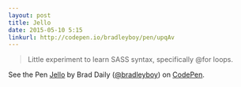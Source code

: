 ```yaml
---
layout: post
title: Jello
date: 2015-05-10 5:15
linkurl: http://codepen.io/bradleyboy/pen/upqAv
---
```


> Little experiment to learn SASS syntax, specifically @for loops.

<p data-height="351" data-theme-id="0" data-slug-hash="upqAv" data-default-tab="result" data-user="bradleyboy" class='codepen'>See the Pen <a href='http://codepen.io/bradleyboy/pen/upqAv/'>Jello</a> by Brad Daily (<a href='http://codepen.io/bradleyboy'>@bradleyboy</a>) on <a href='http://codepen.io'>CodePen</a>.</p>
<script async src="//assets.codepen.io/assets/embed/ei.js"></script>
